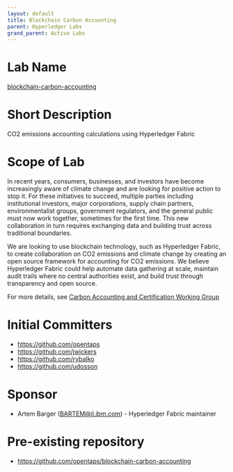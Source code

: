 ```yaml
---
layout: default
title: Blockchain Carbon Accounting
parent: Hyperledger Labs
grand_parent: Active Labs
---
```

# Lab Name
[blockchain-carbon-accounting](https://github.com/hyperledger-labs/blockchain-carbon-accounting)

# Short Description
CO2 emissions accounting calculations using Hyperledger Fabric

# Scope of Lab
In recent years, consumers, businesses, and investors have become increasingly aware of climate change and are looking for positive action to stop it.  For these initiatives to succeed, multiple parties including institutional investors, major corporations, supply chain partners, environmentalist groups, government regulators, and the general public must now work together, sometimes for the first time.  This new collaboration in turn requires exchanging data and building trust across traditional boundaries.

We are looking to use blockchain technology, such as Hyperledger Fabric, to create collaboration on CO2 emissions and climate change by creating an open source
framework for accounting for CO2 emissions.  We believe Hyperledger Fabric could help automate data gathering at scale, maintain audit trails where no central
authorities exist, and build trust through transparency and open source.

For more details, see [Carbon Accounting and Certification Working Group](https://wiki.hyperledger.org/display/CASIG/Carbon+Accounting+and+Certification+Working+Group)

# Initial Committers
- https://github.com/opentaps
- https://github.com/jwickers
- https://github.com/rybalko
- https://github.com/udosson

# Sponsor
- Artem Barger (BARTEM@il.ibm.com) - Hyperledger Fabric maintainer

# Pre-existing repository
- https://github.com/opentaps/blockchain-carbon-accounting

